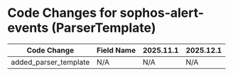 # Code Changes for sophos-alert-events (ParserTemplate)

| Code Change | Field Name | 2025.11.1 | 2025.12.1 |
|-------------|------------|-----------|------------|
| added_parser_template | N/A | N/A | N/A |